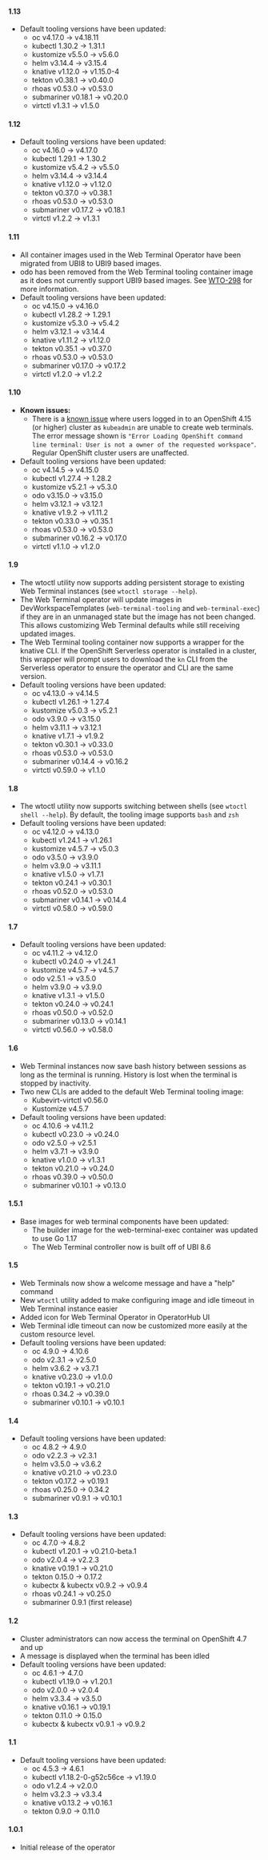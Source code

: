 #### 1.13
- Default tooling versions have been updated:
  - oc v4.17.0 -> v4.18.11
  - kubectl 1.30.2 -> 1.31.1
  - kustomize v5.5.0 -> v5.6.0
  - helm v3.14.4 -> v3.15.4
  - knative v1.12.0 -> v1.15.0-4
  - tekton v0.38.1 -> v0.40.0
  - rhoas v0.53.0 -> v0.53.0
  - submariner v0.18.1 -> v0.20.0
  - virtctl v1.3.1 -> v1.5.0

#### 1.12
- Default tooling versions have been updated:
  - oc v4.16.0 -> v4.17.0
  - kubectl 1.29.1 -> 1.30.2
  - kustomize v5.4.2 -> v5.5.0
  - helm v3.14.4 -> v3.14.4
  - knative v1.12.0 -> v1.12.0
  - tekton v0.37.0 -> v0.38.1
  - rhoas v0.53.0 -> v0.53.0
  - submariner v0.17.2 -> v0.18.1
  - virtctl v1.2.2 -> v1.3.1

#### 1.11
- All container images used in the Web Terminal Operator have been migrated from UBI8 to UBI9 based images.
- odo has been removed from the Web Terminal tooling container image as it does not currently support UBI9 based images. See [WTO-298](https://issues.redhat.com/browse/WTO-298) for more information.
- Default tooling versions have been updated:
  - oc v4.15.0 -> v4.16.0
  - kubectl v1.28.2 -> 1.29.1
  - kustomize v5.3.0 -> v5.4.2
  - helm v3.12.1 -> v3.14.4
  - knative v1.11.2 -> v1.12.0
  - tekton v0.35.1 -> v0.37.0
  - rhoas v0.53.0 -> v0.53.0
  - submariner v0.17.0 -> v0.17.2
  - virtctl v1.2.0 -> v1.2.2

#### 1.10
- **Known issues:**
  - There is a [known issue](https://github.com/redhat-developer/web-terminal-operator/issues/162) where users logged in to an OpenShift 4.15 (or higher) cluster as `kubeadmin` are unable to create web terminals. The error message shown is `"Error Loading OpenShift command line terminal: User is not a owner of the requested workspace"`. Regular OpenShift cluster users are unaffected.
- Default tooling versions have been updated:
  - oc v4.14.5 -> v4.15.0
  - kubectl v1.27.4 -> 1.28.2
  - kustomize v5.2.1 -> v5.3.0
  - odo v3.15.0 -> v3.15.0
  - helm v3.12.1 -> v3.12.1
  - knative v1.9.2 -> v1.11.2
  - tekton v0.33.0 -> v0.35.1
  - rhoas v0.53.0 -> v0.53.0
  - submariner v0.16.2 -> v0.17.0
  - virtctl v1.1.0 -> v1.2.0

#### 1.9
- The wtoctl utility now supports adding persistent storage to existing Web Terminal instances (see `wtoctl storage --help`).
- The Web Terminal operator will update images in DevWorkspaceTemplates (`web-terminal-tooling` and `web-terminal-exec`) if they are in an unmanaged state but the image has not been changed. This allows customizing Web Terminal defaults while still receiving updated images.
- The Web Terminal tooling container now supports a wrapper for the knative CLI. If the OpenShift Serverless operator is installed in a cluster, this wrapper will prompt users to download the `kn` CLI from the Serverless operator to ensure the operator and CLI are the same version.
- Default tooling versions have been updated:
  - oc v4.13.0 -> v4.14.5
  - kubectl v1.26.1 -> 1.27.4
  - kustomize v5.0.3 -> v5.2.1
  - odo v3.9.0 -> v3.15.0
  - helm v3.11.1 -> v3.12.1
  - knative v1.7.1 -> v1.9.2
  - tekton v0.30.1 -> v0.33.0
  - rhoas v0.53.0 -> v0.53.0
  - submariner v0.14.4 -> v0.16.2
  - virtctl v0.59.0 -> v1.1.0

#### 1.8
- The wtoctl utility now supports switching between shells (see `wtoctl shell --help`). By default, the tooling image supports `bash` and `zsh`
- Default tooling versions have been updated:
  - oc v4.12.0 -> v4.13.0
  - kubectl v1.24.1 -> v1.26.1
  - kustomize v4.5.7 -> v5.0.3
  - odo v3.5.0 -> v3.9.0
  - helm v3.9.0 -> v3.11.1
  - knative v1.5.0 -> v1.7.1
  - tekton v0.24.1 -> v0.30.1
  - rhoas v0.52.0 -> v0.53.0
  - submariner v0.14.1 -> v0.14.4
  - virtctl v0.58.0 -> v0.59.0

#### 1.7
- Default tooling versions have been updated:
  - oc v4.11.2 -> v4.12.0
  - kubectl v0.24.0 -> v1.24.1
  - kustomize v4.5.7 -> v4.5.7
  - odo v2.5.1 -> v3.5.0
  - helm v3.9.0 -> v3.9.0
  - knative v1.3.1 -> v1.5.0
  - tekton v0.24.0 -> v0.24.1
  - rhoas v0.50.0 -> v0.52.0
  - submariner v0.13.0 -> v0.14.1
  - virtctl v0.56.0 -> v0.58.0

#### 1.6
- Web Terminal instances now save bash history between sessions as long as the terminal is running. History is lost when the terminal is stopped by inactivity.
- Two new CLIs are added to the default Web Terminal tooling image:
  - Kubevirt-virtctl v0.56.0
  - Kustomize v4.5.7
- Default tooling versions have been updated:
  - oc 4.10.6 -> v4.11.2
  - kubectl v0.23.0 -> v0.24.0
  - odo v2.5.0 -> v2.5.1
  - helm v3.7.1 -> v3.9.0
  - knative v1.0.0 -> v1.3.1
  - tekton v0.21.0 -> v0.24.0
  - rhoas v0.39.0 -> v0.50.0
  - submariner v0.10.1 -> v0.13.0

#### 1.5.1
- Base images for web terminal components have been updated:
  - The builder image for the web-terminal-exec container was updated to use Go 1.17
  - The Web Terminal controller now is built off of UBI 8.6

#### 1.5
- Web Terminals now show a welcome message and have a "help" command
- New `wtoctl` utility added to make configuring image and idle timeout in Web Terminal instance easier
- Added icon for Web Terminal Operator in OperatorHub UI
- Web Terminal idle timeout can now be customized more easily at the custom resource level.
- Default tooling versions have been updated:
  - oc 4.9.0 -> 4.10.6
  - odo v2.3.1 -> v2.5.0
  - helm v3.6.2 -> v3.7.1
  - knative v0.23.0 -> v1.0.0
  - tekton v0.19.1 -> v0.21.0
  - rhoas 0.34.2 -> v0.39.0
  - submariner v0.10.1 -> v0.10.1

#### 1.4
- Default tooling versions have been updated:
  - oc 4.8.2 -> 4.9.0
  - odo v2.2.3 -> v2.3.1
  - helm v3.5.0 -> v3.6.2
  - knative v0.21.0 -> v0.23.0
  - tekton v0.17.2 -> v0.19.1
  - rhoas v0.25.0 -> 0.34.2
  - submariner v0.9.1 -> v0.10.1

#### 1.3
- Default tooling versions have been updated:
  - oc 4.7.0 -> 4.8.2
  - kubectl v1.20.1 -> v0.21.0-beta.1
  - odo v2.0.4 -> v2.2.3
  - knative v0.19.1 -> v0.21.0
  - tekton 0.15.0 -> 0.17.2
  - kubectx & kubectx v0.9.2 -> v0.9.4
  - rhoas v0.24.1 -> v0.25.0
  - submariner 0.9.1 (first release)

#### 1.2

- Cluster administrators can now access the terminal on OpenShift 4.7 and up
- A message is displayed when the terminal has been idled
- Default tooling versions have been updated:
  - oc 4.6.1 -> 4.7.0
  - kubectl v1.19.0 -> v1.20.1
  - odo v2.0.0 -> v2.0.4
  - helm v3.3.4 -> v3.5.0
  - knative v0.16.1 -> v0.19.1
  - tekton 0.11.0 -> 0.15.0
  - kubectx & kubectx v0.9.1 -> v0.9.2

#### 1.1

- Default tooling versions have been updated:
  - oc 4.5.3 -> 4.6.1
  - kubectl v1.18.2-0-g52c56ce -> v1.19.0
  - odo v1.2.4 -> v2.0.0
  - helm v3.2.3 -> v3.3.4
  - knative v0.13.2 -> v0.16.1
  - tekton 0.9.0 -> 0.11.0

#### 1.0.1

- Initial release of the operator

